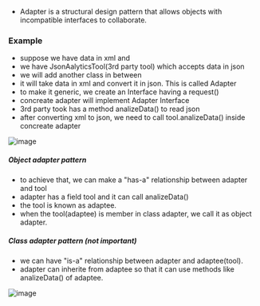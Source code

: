 - Adapter is a structural design pattern that allows objects with incompatible interfaces to collaborate.

### Example
- suppose we have data in xml and 
- we have JsonAalyticsTool(3rd party tool) which accepts data in json
- we will add another class in between
- it will take data in xml and convert it in json. This is called Adapter
- to make it generic, we create an Interface having a request()
- concreate adapter will implement Adapter Interface
- 3rd party took has a method analizeData() to read json
- after converting xml to json, we need to call tool.analizeData() inside concreate adapter

![image](https://github.com/Pranav-Vyas/System-Design-Diary/assets/86347266/abb3ec7d-bfa7-4490-adfc-4f133a02a262)

##### Object adapter pattern
- to achieve that, we can make a "has-a" relationship between adapter and tool
- adapter has a field tool and it can call analizeData()
- the tool is known as adaptee.
- when the tool(adaptee) is member in class adapter, we call it as object adapter.

##### Class adapter pattern (not important)
- we can have "is-a" relationship between adapter and adaptee(tool).
- adapter can inherite from adaptee so that it can use methods like analizeData() of adaptee.

![image](https://github.com/Pranav-Vyas/System-Design-Diary/assets/86347266/0c98bc12-6d70-48e2-a396-19feaa57b28f)


